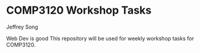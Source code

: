 # COMP3120 Workshop Tasks
Jeffrey Song

Web Dev is good
This repository will be used for weekly workshop tasks for COMP3120.
